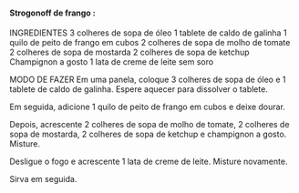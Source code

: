 #### Strogonoff de frango :

INGREDIENTES
3 colheres de sopa de óleo
1 tablete de caldo de galinha
1 quilo de peito de frango em cubos
2 colheres de sopa de molho de tomate
2 colheres de sopa de mostarda
2 colheres de sopa de ketchup
Champignon a gosto
1 lata de creme de leite sem soro

MODO DE FAZER
Em uma panela, coloque 3 colheres de sopa de óleo e 1 tablete de caldo de galinha. Espere aquecer para dissolver o tablete.

Em seguida, adicione 1 quilo de peito de frango em cubos e deixe dourar.

Depois, acrescente 2 colheres de sopa de molho de tomate, 2 colheres de sopa de mostarda, 2 colheres de sopa de ketchup e champignon a gosto. Misture.

Desligue o fogo e acrescente 1 lata de creme de leite. Misture novamente.

Sirva em seguida.